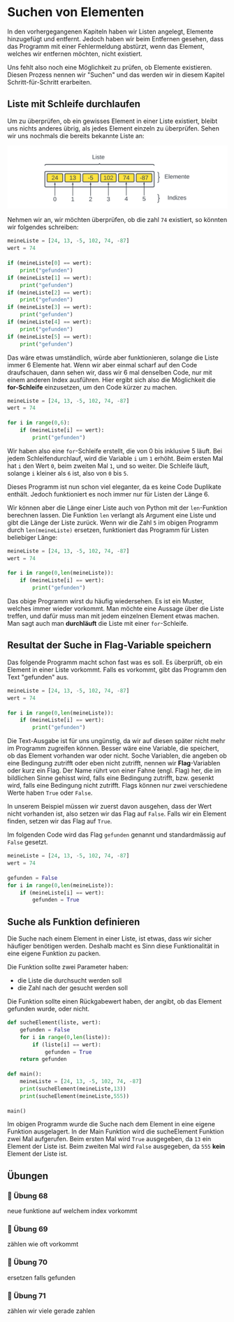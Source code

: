 # Suchen von Elementen

In den vorhergegangenen Kapiteln haben wir Listen angelegt,
Elemente hinzugefügt und entfernt.
Jedoch haben wir beim Entfernen gesehen,
dass das Programm mit einer Fehlermeldung abstürzt,
wenn das Element, welches wir entfernen möchten, nicht existiert.

Uns fehlt also noch eine Möglichkeit zu prüfen, ob Elemente existieren.
Diesen Prozess nennen wir "Suchen" und 
das werden wir in diesem Kapitel Schritt-für-Schritt erarbeiten.

## Liste mit Schleife durchlaufen

Um zu überprüfen, ob ein gewisses Element in einer Liste existiert,
bleibt uns nichts anderes übrig, als jedes Element einzeln zu überprüfen.
Sehen wir uns nochmals die bereits bekannte Liste an:

![Darstellung einer Liste mit sechs Elementen](./images/lists.png)

Nehmen wir an, wir möchten überprüfen, ob die zahl `74` existiert,
so könnten wir folgendes schreiben:

```python
meineListe = [24, 13, -5, 102, 74, -87]
wert = 74

if (meineListe[0] == wert):
    print("gefunden")
if (meineListe[1] == wert):
    print("gefunden")
if (meineListe[2] == wert):
    print("gefunden")
if (meineListe[3] == wert):
    print("gefunden")
if (meineListe[4] == wert):
    print("gefunden")
if (meineListe[5] == wert):
    print("gefunden")
```

Das wäre etwas umständlich, würde aber funktionieren,
solange die Liste immer 6 Elemente hat.
Wenn wir aber einmal scharf auf den Code draufschauen,
dann sehen wir, dass wir 6 mal denselben Code,
nur mit einem anderen Index ausführen.
Hier ergibt sich also die Möglichkeit die **for-Schleife** einzusetzen,
um den Code kürzer zu machen.

```python
meineListe = [24, 13, -5, 102, 74, -87]
wert = 74

for i in range(0,6):
    if (meineListe[i] == wert):
        print("gefunden")
```

Wir haben also eine `for`-Schleife erstellt,
die von 0 bis inklusive 5 läuft.
Bei jedem Schleifendurchlauf,
wird die Variable `i` um `1` erhöht.
Beim ersten Mal hat `i` den Wert `0`,
beim zweiten Mal `1`, und so weiter.
Die Schleife läuft, solange `i` kleiner als `6` ist,
also von `0` bis `5`.

Dieses Programm ist nun schon viel eleganter,
da es keine Code Duplikate enthält.
Jedoch funktioniert es noch immer nur
für Listen der Länge 6.

Wir können aber die Länge einer Liste auch
von Python mit der `len`-Funktion berechnen lassen.
Die Funktion `len` verlangt als Argument eine Liste
und gibt die Länge der Liste zurück.
Wenn wir die Zahl `5` im obigen Programm durch `len(meineListe)`
ersetzen, funktioniert das Programm für Listen beliebiger Länge:

```python
meineListe = [24, 13, -5, 102, 74, -87]
wert = 74

for i in range(0,len(meineListe)):
    if (meineListe[i] == wert):
        print("gefunden")
```

Das obige Programm wirst du häufig wiedersehen.
Es ist ein Muster, welches immer wieder vorkommt.
Man möchte eine Aussage über die Liste treffen,
und dafür muss man mit jedem einzelnen Element etwas machen.
Man sagt auch man **durchläuft** die Liste mit einer `for`-Schleife.

## Resultat der Suche in Flag-Variable speichern

Das folgende Programm macht schon fast was es soll.
Es überprüft, ob ein Element in einer Liste vorkommt.
Falls es vorkommt, gibt das Programm den Text "gefunden" aus.

```python
meineListe = [24, 13, -5, 102, 74, -87]
wert = 74

for i in range(0,len(meineListe)):
    if (meineListe[i] == wert):
        print("gefunden")
```

Die Text-Ausgabe ist für uns ungünstig, da wir auf diesen später nicht
mehr im Programm zugreifen können.
Besser wäre eine Variable, die speichert, ob das Element vorhanden war oder nicht. 
Soche Variablen, die angeben ob eine Bedingung zutrifft oder eben nicht zutrifft, 
nennen wir **Flag**-Variablen oder kurz ein Flag. Der Name rührt von einer Fahne (engl. Flag) her,
die im bildlichen Sinne gehisst wird, falls eine Bedingung zutrifft,
bzw. gesenkt wird, falls eine Bedingung nicht zutrifft.
Flags können nur zwei verschiedene Werte haben `True` oder `False`.

In unserem Beispiel müssen wir zuerst davon ausgehen, dass der Wert nicht vorhanden ist,
also setzen wir das Flag auf `False`. Falls wir ein Element finden, setzen wir das Flag auf `True`.

Im folgenden Code wird das Flag `gefunden` genannt und standardmässig auf `False` gesetzt.
```python
meineListe = [24, 13, -5, 102, 74, -87]
wert = 74

gefunden = False
for i in range(0,len(meineListe)):
    if (meineListe[i] == wert):
        gefunden = True
```

## Suche als Funktion definieren

Die Suche nach einem Element in einer Liste,
ist etwas, dass wir sicher häufiger benötigen werden.
Deshalb macht es Sinn diese Funktionalität in eine eigene Funktion zu packen.

Die Funktion sollte zwei Parameter haben:

* die Liste die durchsucht werden soll
* die Zahl nach der gesucht werden soll

Die Funktion sollte einen Rückgabewert haben,
der angibt, ob das Element gefunden wurde, oder nicht.

```python
def sucheElement(liste, wert):
    gefunden = False
    for i in range(0,len(liste)):
        if (liste[i] == wert):
            gefunden = True
    return gefunden

def main():
    meineListe = [24, 13, -5, 102, 74, -87]
    print(sucheElement(meineListe,13))
    print(sucheElement(meineListe,555))

main()
```

Im obigen Programm wurde die Suche nach dem Element in eine eigene Funktion ausgelagert.
In der Main Funktion wird die sucheElement Funktion zwei Mal aufgerufen.
Beim ersten Mal wird `True` ausgegeben, da `13` ein Element der Liste ist.
Beim zweiten Mal wird `False` ausgegeben, da `555` **kein** Element der Liste ist.




## Übungen

### 📝 Übung 68

neue funktione
auf welchem index vorkommt

### 📝 Übung 69
zählen wie oft vorkommt

### 📝 Übung 70
ersetzen falls gefunden


### 📝 Übung 71
zählen wir viele gerade zahlen









